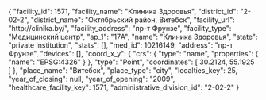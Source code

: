 {
    "facility_id": 1571,
    "facility_name": "Клиника Здоровья",
    "district_id": "2-02-2",
    "district_name": "Октябрьский район, Витебск",
    "facility_url": "http:\/\/clinika.by\/",
    "facility_address": "пр-т Фрунзе",
    "facility_type": "Медицинский центр",
    "ap_1": "17А",
    "name": "Клиника Здоровья",
    "state": "private institution",
    "stats": [],
    "med_id": 10216149,
    "address": "пр-т Фрунзе",
    "devices": [],
    "coord_x_y": {
        "crs": {
            "type": "name",
            "properties": {
                "name": "EPSG:4326"
            }
        },
        "type": "Point",
        "coordinates": [
            30.2124,
            55.1925
        ]
    },
    "place_name": "Витебск",
    "place_type": "city",
    "localties_key": 25,
    "year_of_closing": null,
    "year_of_opening": "2009",
    "healthcare_facility_key": 1571,
    "administrative_division_id": "2-02-2"
}